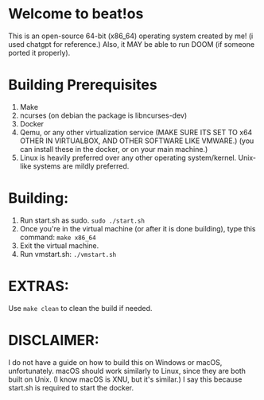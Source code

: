 # Welcome to beat!os
This is an open-source 64-bit (x86_64) operating system created by me! (i used chatgpt for reference.)
Also, it MAY be able to run DOOM (if someone ported it properly).
# Building Prerequisites
1) Make
2) ncurses (on debian the package is libncurses-dev)
3) Docker
4) Qemu, or any other virtualization service (MAKE SURE ITS SET TO x64 OTHER IN VIRTUALBOX, AND OTHER SOFTWARE LIKE VMWARE.) (you can install these in the docker, or on your main machine.)
5) Linux is heavily preferred over any other operating system/kernel. Unix-like systems are mildly preferred.
# Building:
1) Run start.sh as sudo.
`sudo ./start.sh`
2) Once you're in the virtual machine (or after it is done building), type this command:
`make x86_64`
3) Exit the virtual machine.
4) Run vmstart.sh:
`./vmstart.sh`
# EXTRAS:
Use `make clean` to clean the build if needed.

# DISCLAIMER:
I do not have a guide on how to build this on Windows or macOS, unfortunately. macOS should work similarly to Linux, since they are both built on Unix. (I know macOS is XNU, but it's similar.) I say this because start.sh is required to start the docker.
